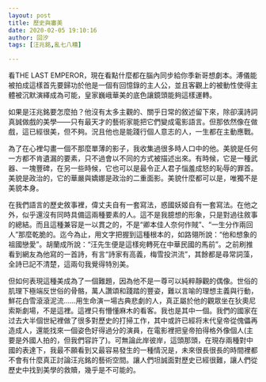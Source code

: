 ```yaml
---
layout: post
title: 歷史與審美
date: 2020-02-05 19:10:16
author: 回汐
tags: [汪兆銘,亂七八糟]

---
```

看THE LAST EMPEROR，現在看點什麼都在腦內同步給你季新哥想劇本。溥儀能被拍成這樣首先要歸功於他是一個有回憶錄的主人公，並且客觀上的被動性使得主體被沉默演繹成為可能，皇家巍峨華美的底色讓鏡頭能夠這樣運轉。

如果是汪兆銘要怎麼拍？他沒有太多主觀的、關乎日常的敘述留下來，除卻漢詩詞真誠做戲的美學——只有最天才的藝術家能把它們變成電影語言。但那依然像在做戲，這已經很美，但不夠。況且他也是能踐行個人意志的人，一生都在主動應戰。

為了在心裡勾畫一個不那麼單薄的影子，我收集過很多時人口中的他。美貌是任何一方都不肯遺漏的要素，只不過會以不同的方式被描述出來。有時候，它是一種武器、一塊豐碑，在另一些時候，它也可以是最令正人君子惱羞成怒的恥辱的罪首。美貌是政治的，它的華嚴與嬌娜是政治的二重面影。美貌什麼都可以是，唯獨不是美貌本身。

在我們語言的歷史敘事裡，偉丈夫自有一套寫法，惑國妖姬自有一套寫法。在他之外，似乎還沒有同時具備這兩種要素的人。這不是我臆想的形象，只是對過往敘事的總結。而且這種兼容是一以貫之的，不是“卿本佳人奈何作賊”、“一生分作兩回人”那麼乾脆的。迄今為止，用文字把握到這種根本的，如路翎所說：“他和想象的祖國戀愛”。胡蘭成所說：“汪先生便是這樣宛轉死在中華民國的馬前”。之前刷推看到網友為他寫的一首詩，有言“詩家有高義，梅雪投洪流”，其餘都是尋常詞藻，全詩已記不清楚，這兩句我覺得特別美。

但如何表現這種美成為了一個難題，因為他不是一尊可以純粹靜觀的偶像。世俗的肌理下極端反世俗的骨骼，萬人讚頌和踐踏的豐姿，難以言喻的理想主義與行動，鮮花白雪滾滾泥流……用生命演一場古典悲劇的人，真正屬於他的觀眾坐在狄奧尼索斯劇場，不是這裡。這裡只有懵懂麻木的看客。我也是其中一個。我們的國家在过去大半個世紀裡做了很多對歷史的打掃工作，其中或許已經将末代皇帝從傀儡再造成人，還能找來一個姿色好得過分的演員，在電影裡把皇帝拍得格外像個人(主要是外國人拍的，但我們容許了)。可無論此岸彼岸，這頭那頭，在現存兩種對中國的表達下，我最不願看到又最容易發生的一種情況是，未來很長很長的時間裡都不會有什麼真正討論汪兆銘的藝術空間。讓人們坦誠面對歷史已經很難，讓人們從歷史中找到美學的救贖，幾乎是不可能的。
